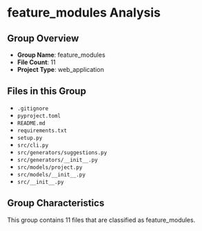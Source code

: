 # feature_modules Analysis

## Group Overview
- **Group Name**: feature_modules
- **File Count**: 11
- **Project Type**: web_application

## Files in this Group
- `.gitignore`
- `pyproject.toml`
- `README.md`
- `requirements.txt`
- `setup.py`
- `src/cli.py`
- `src/generators/suggestions.py`
- `src/generators/__init__.py`
- `src/models/project.py`
- `src/models/__init__.py`
- `src/__init__.py`

## Group Characteristics
This group contains 11 files that are classified as feature_modules.
